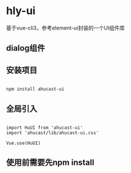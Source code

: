 # hly-ui

基于vue-cli3，参考element-ui封装的一个UI组件库

## dialog组件

## 安装项目 
```

npm install ahucast-ui 

```
## 全局引入
```

import HuUI from 'ahucast-ui'
import 'ahucast/lib/ahucast-ui.css'

Vue.use(HuUI)
```
## 使用前需要先npm install
